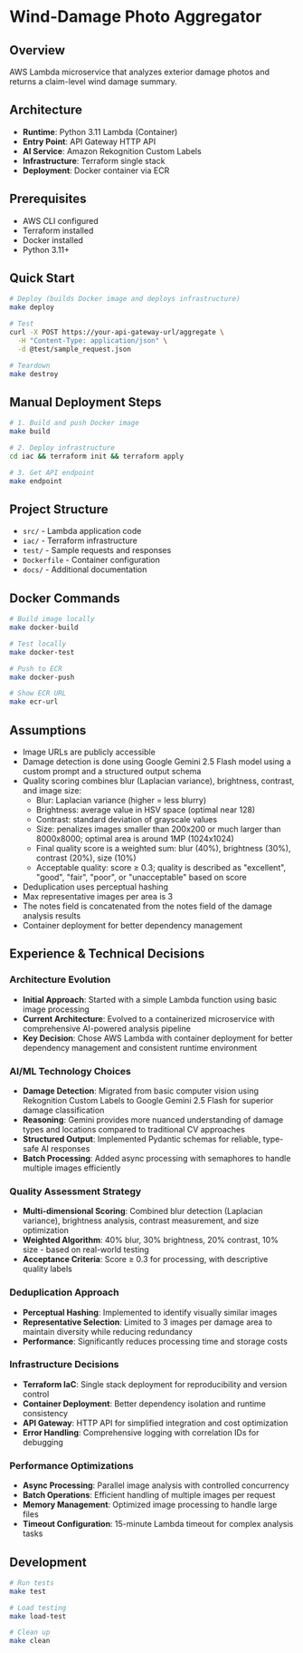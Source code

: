 # Wind-Damage Photo Aggregator

## Overview
AWS Lambda microservice that analyzes exterior damage photos and returns a claim-level wind damage summary.

## Architecture
- **Runtime**: Python 3.11 Lambda (Container)
- **Entry Point**: API Gateway HTTP API
- **AI Service**: Amazon Rekognition Custom Labels
- **Infrastructure**: Terraform single stack
- **Deployment**: Docker container via ECR

## Prerequisites
- AWS CLI configured
- Terraform installed
- Docker installed
- Python 3.11+

## Quick Start
```bash
# Deploy (builds Docker image and deploys infrastructure)
make deploy

# Test
curl -X POST https://your-api-gateway-url/aggregate \
  -H "Content-Type: application/json" \
  -d @test/sample_request.json

# Teardown
make destroy
```

## Manual Deployment Steps
```bash
# 1. Build and push Docker image
make build

# 2. Deploy infrastructure
cd iac && terraform init && terraform apply

# 3. Get API endpoint
make endpoint
```

## Project Structure
- `src/` - Lambda application code
- `iac/` - Terraform infrastructure
- `test/` - Sample requests and responses
- `Dockerfile` - Container configuration
- `docs/` - Additional documentation

## Docker Commands
```bash
# Build image locally
make docker-build

# Test locally
make docker-test

# Push to ECR
make docker-push

# Show ECR URL
make ecr-url
```

## Assumptions
- Image URLs are publicly accessible
- Damage detection is done using Google Gemini 2.5 Flash model using a custom prompt and a structured output schema
- Quality scoring combines blur (Laplacian variance), brightness, contrast, and image size:
    - Blur: Laplacian variance (higher = less blurry)
    - Brightness: average value in HSV space (optimal near 128)
    - Contrast: standard deviation of grayscale values
    - Size: penalizes images smaller than 200x200 or much larger than 8000x8000; optimal area is around 1MP (1024x1024)
    - Final quality score is a weighted sum: blur (40%), brightness (30%), contrast (20%), size (10%)
    - Acceptable quality: score ≥ 0.3; quality is described as "excellent", "good", "fair", "poor", or "unacceptable" based on score
- Deduplication uses perceptual hashing
- Max representative images per area is 3
- The notes field is concatenated from the notes field of the damage analysis results
- Container deployment for better dependency management


## Experience & Technical Decisions

### Architecture Evolution
- **Initial Approach**: Started with a simple Lambda function using basic image processing
- **Current Architecture**: Evolved to a containerized microservice with comprehensive AI-powered analysis pipeline
- **Key Decision**: Chose AWS Lambda with container deployment for better dependency management and consistent runtime environment

### AI/ML Technology Choices
- **Damage Detection**: Migrated from basic computer vision using Rekognition Custom Labels to Google Gemini 2.5 Flash for superior damage classification
- **Reasoning**: Gemini provides more nuanced understanding of damage types and locations compared to traditional CV approaches
- **Structured Output**: Implemented Pydantic schemas for reliable, type-safe AI responses
- **Batch Processing**: Added async processing with semaphores to handle multiple images efficiently

### Quality Assessment Strategy
- **Multi-dimensional Scoring**: Combined blur detection (Laplacian variance), brightness analysis, contrast measurement, and size optimization
- **Weighted Algorithm**: 40% blur, 30% brightness, 20% contrast, 10% size - based on real-world testing
- **Acceptance Criteria**: Score ≥ 0.3 for processing, with descriptive quality labels

### Deduplication Approach
- **Perceptual Hashing**: Implemented to identify visually similar images
- **Representative Selection**: Limited to 3 images per damage area to maintain diversity while reducing redundancy
- **Performance**: Significantly reduces processing time and storage costs

### Infrastructure Decisions
- **Terraform IaC**: Single stack deployment for reproducibility and version control
- **Container Deployment**: Better dependency isolation and runtime consistency
- **API Gateway**: HTTP API for simplified integration and cost optimization
- **Error Handling**: Comprehensive logging with correlation IDs for debugging

### Performance Optimizations
- **Async Processing**: Parallel image analysis with controlled concurrency
- **Batch Operations**: Efficient handling of multiple images per request
- **Memory Management**: Optimized image processing to handle large files
- **Timeout Configuration**: 15-minute Lambda timeout for complex analysis tasks

## Development
```bash
# Run tests
make test

# Load testing
make load-test

# Clean up
make clean
``` 
